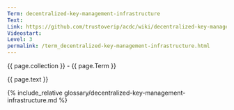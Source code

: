 ```yaml
---
Term: decentralized-key-management-infrastructure
Text: 
Link: https://github.com/trustoverip/acdc/wiki/decentralized-key-management-infrastructure.md
Videostart: 
Level: 3
permalink: /term_decentralized-key-management-infrastructure.html
---
```


{{ page.collection }} - {{ page.Term }}

   {{ page.text }}

{% include_relative glossary/decentralized-key-management-infrastructure.md %}
